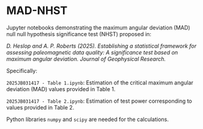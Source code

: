 # MAD-NHST

Jupyter notebooks demonstrating the maximum angular deviation (MAD) null null hypothesis significance test (NHST) proposed in:

*D. Heslop and A. P. Roberts (2025). Establishing a statistical framework for assessing paleomagnetic data quality: A significance test based on maximum angular deviation. Journal of Geophysical Research.*

Specifically:

```2025JB031417 - Table 1.ipynb```: Estimation of the critical maximum angular deviation (MAD) values provided in Table 1. 

```2025JB031417 - Table 2.ipynb```: Estimation of test power corresponding to values provided in Table 2. 

Python libraries ```numpy``` and ```scipy``` are needed for the calculations.
